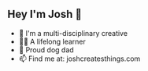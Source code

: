 ## Hey I'm Josh 🙋
- 🌌 I'm a multi-disciplinary creative 
- 🧑‍🎓 A lifelong learner 
- 🐶 Proud dog dad 
- 📫 Find me at: joshcreatesthings.com 

<!--
**captaindangus/captaindangus** is a ✨ _special_ ✨ repository because its `README.md` (this file) appears on your GitHub profile.

Here are some ideas to get you started:

- 🔭 I’m currently working on ...
- 🌱 I’m currently learning ...
- 👯 I’m looking to collaborate on ...
- 🤔 I’m looking for help with ...
- 💬 Ask me about ...
- 📫 How to reach me: ...
- 😄 Pronouns: ...
- ⚡ Fun fact: ...
-->
